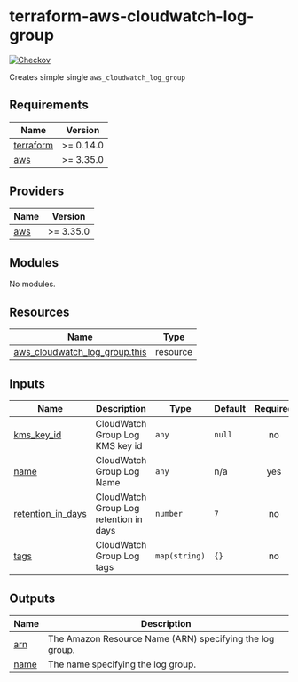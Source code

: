 # terraform-aws-cloudwatch-log-group

[![Checkov](https://img.shields.io/github/workflow/status/mhmdio/terraform-aws-cloudwatch-log-group/Checkov?label=Checkov)](https://github.com/mhmdio/terraform-aws-cloudwatch-log-group/actions)

Creates simple single `aws_cloudwatch_log_group`

<!-- BEGIN_TF_DOCS -->
## Requirements

| Name                                                                      | Version   |
| ------------------------------------------------------------------------- | --------- |
| <a name="requirement_terraform"></a> [terraform](#requirement\_terraform) | >= 0.14.0 |
| <a name="requirement_aws"></a> [aws](#requirement\_aws)                   | >= 3.35.0 |

## Providers

| Name                                              | Version   |
| ------------------------------------------------- | --------- |
| <a name="provider_aws"></a> [aws](#provider\_aws) | >= 3.35.0 |

## Modules

No modules.

## Resources

| Name                                                                                                                              | Type     |
| --------------------------------------------------------------------------------------------------------------------------------- | -------- |
| [aws_cloudwatch_log_group.this](https://registry.terraform.io/providers/hashicorp/aws/latest/docs/resources/cloudwatch_log_group) | resource |

## Inputs

| Name                                                                                      | Description                            | Type          | Default | Required |
| ----------------------------------------------------------------------------------------- | -------------------------------------- | ------------- | ------- | :------: |
| <a name="input_kms_key_id"></a> [kms\_key\_id](#input\_kms\_key\_id)                      | CloudWatch Group Log KMS key id        | `any`         | `null`  |    no    |
| <a name="input_name"></a> [name](#input\_name)                                            | CloudWatch Group Log Name              | `any`         | n/a     |   yes    |
| <a name="input_retention_in_days"></a> [retention\_in\_days](#input\_retention\_in\_days) | CloudWatch Group Log retention in days | `number`      | `7`     |    no    |
| <a name="input_tags"></a> [tags](#input\_tags)                                            | CloudWatch Group Log tags              | `map(string)` | `{}`    |    no    |

## Outputs

| Name                                             | Description                                              |
| ------------------------------------------------ | -------------------------------------------------------- |
| <a name="output_arn"></a> [arn](#output\_arn)    | The Amazon Resource Name (ARN) specifying the log group. |
| <a name="output_name"></a> [name](#output\_name) | The name specifying the log group.                       |
<!-- END_TF_DOCS -->